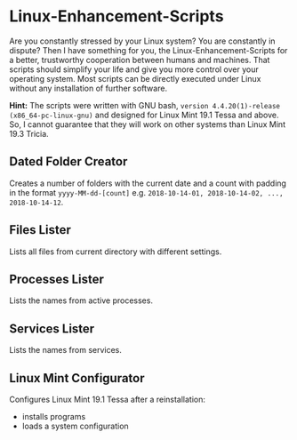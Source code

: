 # Linux-Enhancement-Scripts
Are you constantly stressed by your Linux system? You are constantly in dispute?
Then I have something for you, the Linux-Enhancement-Scripts for a better, trustworthy cooperation
between humans and machines. That scripts should simplify your life and give you more control over your operating system.
Most scripts can be directly executed under Linux without any installation of further software.

**Hint:** The scripts were written with GNU bash, `version 4.4.20(1)-release (x86_64-pc-linux-gnu)` and designed for Linux Mint 19.1 Tessa and above.
So, I cannot guarantee that they will work on other systems than Linux Mint 19.3 Tricia.

## Dated Folder Creator
Creates a number of folders with the current date and a count with padding in the format `yyyy-MM-dd-[count]`
e.g. `2018-10-14-01, 2018-10-14-02, ..., 2018-10-14-12`.

## Files Lister
Lists all files from current directory with different settings.

## Processes Lister
Lists the names from active processes.

## Services Lister
Lists the names from services.

## Linux Mint Configurator
Configures Linux Mint 19.1 Tessa after a reinstallation:
- installs programs
- loads a system configuration
